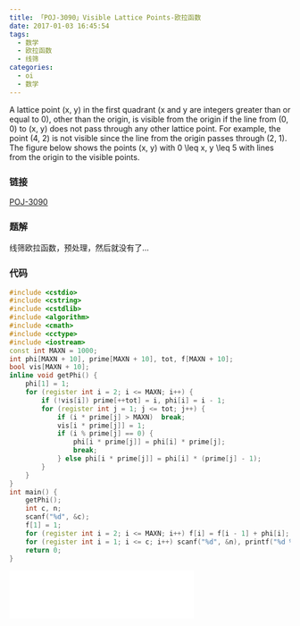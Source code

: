 ```yaml
---
title: 「POJ-3090」Visible Lattice Points-欧拉函数
date: 2017-01-03 16:45:54
tags:
  - 数学
  - 欧拉函数
  - 线筛
categories:
  - oi
  - 数学
---
```

A lattice point (x, y) in the first quadrant (x and y are integers greater than or equal to 0), other than the origin, is visible from the origin if the line from (0, 0) to (x, y) does not pass through any other lattice point. For example, the point (4, 2) is not visible since the line from the origin passes through (2, 1). The figure below shows the points (x, y) with 0  \leq  x, y  \leq  5 with lines from the origin to the visible points.
<!-- more -->
### 链接
[POJ-3090](http://poj.org/problem?id=3090)
### 题解
线筛欧拉函数，预处理，然后就没有了...
### 代码
``` cpp
#include <cstdio>
#include <cstring>
#include <cstdlib>
#include <algorithm>
#include <cmath>
#include <cctype>
#include <iostream>
const int MAXN = 1000;
int phi[MAXN + 10], prime[MAXN + 10], tot, f[MAXN + 10];
bool vis[MAXN + 10];
inline void getPhi() {
    phi[1] = 1;
    for (register int i = 2; i <= MAXN; i++) {
        if (!vis[i]) prime[++tot] = i, phi[i] = i - 1;
        for (register int j = 1; j <= tot; j++) {
            if (i * prime[j] > MAXN)  break;
            vis[i * prime[j]] = 1;
            if (i % prime[j] == 0) {
                phi[i * prime[j]] = phi[i] * prime[j];
                break;
            } else phi[i * prime[j]] = phi[i] * (prime[j] - 1);
        }
    }
}
int main() {
    getPhi();
    int c, n;
    scanf("%d", &c);
    f[1] = 1;
    for (register int i = 2; i <= MAXN; i++) f[i] = f[i - 1] + phi[i];
    for (register int i = 1; i <= c; i++) scanf("%d", &n), printf("%d %d %d\n", i, n, f[n] << 1 | 1);
    return 0;
}
```
<iframe frameborder="no" border="0" marginwidth="0" marginheight="0" width=330 height=86 src="//music.163.com/outchain/player?type=2&id=832877&auto=1&height=66"></iframe>
